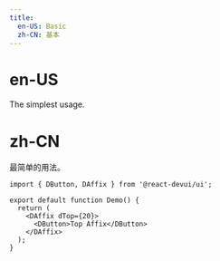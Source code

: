 ```yaml
---
title:
  en-US: Basic
  zh-CN: 基本
---
```


# en-US

The simplest usage.

# zh-CN

最简单的用法。

```tsx
import { DButton, DAffix } from '@react-devui/ui';

export default function Demo() {
  return (
    <DAffix dTop={20}>
      <DButton>Top Affix</DButton>
    </DAffix>
  );
}
```
